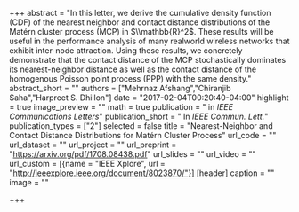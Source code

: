 +++
abstract = "In this letter, we derive the cumulative density function (CDF) of the nearest neighbor and contact distance distributions of the Matérn cluster process (MCP) in $\\mathbb{R}^2$. These results will be useful in the performance analysis of many realworld wireless networks that exhibit inter-node attraction. Using these results, we concretely demonstrate that the contact distance of the MCP stochastically dominates its nearest-neighbor distance as well as the contact distance of the homogenous Poisson point process (PPP) with the same density."
abstract_short = ""
authors = ["Mehrnaz Afshang","Chiranjib Saha","Harpreet S. Dhillon"]
date = "2017-02-04T00:20:40-04:00"
highlight = true
image_preview = ""
math = true
publication = " in *IEEE Communications Letters*"
publication_short = " In *IEEE Commun. Lett.*"
publication_types = ["2"]
selected = false
title = "Nearest-Neighbor and Contact Distance Distributions for Matérn Cluster Process"
url_code = ""
url_dataset = ""
url_project = ""
url_preprint = "https://arxiv.org/pdf/1708.08438.pdf"
url_slides = ""
url_video = ""
url_custom = [{name = "IEEE Xplore", url = "http://ieeexplore.ieee.org/document/8023870/"}]
[header]
  caption = ""
  image = ""

+++

